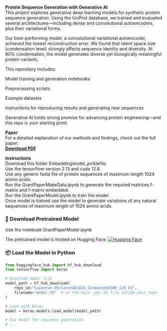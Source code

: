 **Protein Sequence Generation with Generative AI**<br>
This project explores generative deep learning models for synthetic protein sequence generation. Using the UniProt database, we trained and evaluated several architectures—including dense and convolutional autoencoders, plus their variational forms.

Our best-performing model, a convolutional variational autoencoder, achieved the lowest reconstruction error. We found that latent space size (condensation level) strongly affects sequence identity and diversity. At 80% condensation, the model generates diverse yet biologically meaningful protein variants.

This repository includes:

Model training and generation notebooks

Preprocessing scripts

Example datasets

Instructions for reproducing results and generating new sequences

Generative AI holds strong promise for advancing protein engineering—and this repo is your starting point.<br>

**Paper**<br>
For a detailed explanation of our methods and findings, check out the full paper:<br>
**[Download PDF](./protein_generation.pdf)**

**Instructions**<br>
Download this folder Embeddingmodel_picklefile.<br>
Use the tensorflow version 2.13 and cuda 12.8.<br>
Use any generic fasta file of protein sequences of maximum length 1024 amino acids.<br>
Run the GrantPaperMakeData.ipynb to generate the required matrices f-matrix and f-matrix embedded.<br>
Run the GrantPaperModel.ipynb to train the model.<br>
Once model is trained use the model to generate variations of any natural sequences of maximum length of 1024 amino acids.<br>

### 🔗 Download Pretrained Model

Use the notebook GrantPaperModel.ipynb

The pretrained model is hosted on Hugging Face:
[![Hugging Face](https://img.shields.io/badge/Hugging%20Face-Model-yellow)](https://huggingface.co/Sayantan-95/ConvVAE1024_Condensed1500_128_k3)

### 📦 Load the Model in Python

```python
from huggingface_hub import hf_hub_download
from tensorflow import keras

# Download model file
model_path = hf_hub_download(
    repo_id="Sayantan-95/ConvVAE1024_Condensed1500_128_k3",
    filename="model.h5"  # or the main .pb/.h5 file inside your repo
)

# Load with Keras
model = keras.models.load_model(model_path)

# Use model for sequence generation
# ...
